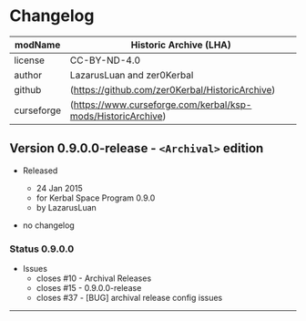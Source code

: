 # Changelog  
  
| modName    | Historic Archive (LHA)                                        |
| ---------- | ----------------------------------------------------------------- |
| license    | CC-BY-ND-4.0                                                      |
| author     | LazarusLuan and zer0Kerbal                                        |
| github     | (https://github.com/zer0Kerbal/HistoricArchive)               |
| curseforge | (https://www.curseforge.com/kerbal/ksp-mods/HistoricArchive)  |

## Version 0.9.0.0-release - `<Archival>` edition

* Released
  * 24 Jan 2015
  * for Kerbal Space Program 0.9.0
  * by LazarusLuan

* no changelog

### Status 0.9.0.0

* Issues
  * closes #10 - Archival Releases
  * closes #15 - 0.9.0.0-release
  * closes #37 - [BUG] archival release config issues

---
